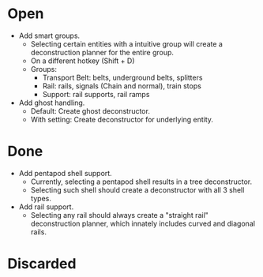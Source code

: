 # Open
- Add smart groups.
  - Selecting certain entities with a intuitive group will create a deconstruction planner for the entire group.
  - On a different hotkey (Shift + D)
  - Groups:
    - Transport Belt: belts, underground belts, splitters
    - Rail: rails, signals (Chain and normal), train stops
    - Support: rail supports, rail ramps
- Add ghost handling.
  - Default: Create ghost deconstructor.
  - With setting: Create deconstructor for underlying entity.

# Done
- Add pentapod shell support.
  - Currently, selecting a pentapod shell results in a tree deconstructor.
  - Selecting such shell should create a deconstructor with all 3 shell types.
- Add rail support.
    - Selecting any rail should always create a "straight rail" deconstruction planner, which innately includes curved
      and diagonal rails.

# Discarded